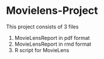 # Movielens-Project

This project consists of 3 files
1) MovieLensReport in pdf format
2) MovieLensReport in rmd format
3) R script for MovieLens


